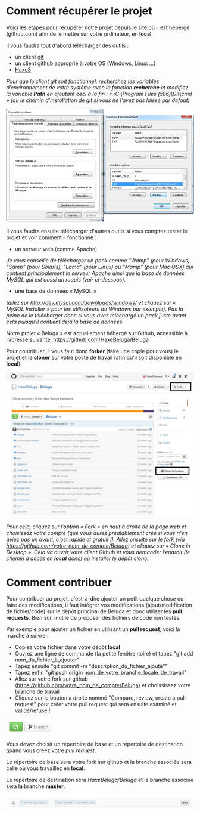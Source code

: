 Comment récupérer le projet
========================

Voici les étapes pour récupérer notre projet depuis le site où il est hébergé (github.com) afin de le mettre sur votre ordinateur, en **local**.

Il vous faudra tout d'abord télécharger des outils :

* un client [git](http://git-scm.com/)
* un client [github](https://windows.github.com) approprié à votre OS (Windows, Linux ...)
* [Haxe3](http://haxe.org/download)

*Pour que le client git soit fonctionnel, recherchez les variables d’environnement de votre système avec la fonction **recherche** et modifiez la variable **Path** en ajoutant ceci à la fin :
« ;C:\Program Files (x86)\Git\cmd » (ou le chemin d’installation de git si vous ne l’avez pas laissé par défaut)*

![Environement variables](img/Variables_environnement.jpg)

Il vous faudra ensuite télécharger d'autres outils si vous comptez tester le projet et voir comment il fonctionne :

* un serveur web (comme Apache)

*Je vous conseille de télécharger un pack comme "Wamp" (pour Windows), "Samp" (pour Solaris), "Lama" (pour Linux) ou "Mamp" (pour Mac OSX) qui contient principalement le serveur Apache ainsi que la base de données MySQL qui est aussi un requis (voir ci-dessous).*

* une base de données « MySQL »

*(allez sur http://dev.mysql.com/downloads/windows/ et cliquez sur « MySQL Installer » pour les utilisateurs de Windows par exemple).
Pas la peine de le télécharger donc si vous avez téléchargé un pack juste avant cela puisqu'il contient déjà la base de données.*

Notre projet « Beluga » est actuellement hébergé sur Github, accessible à l’adresse suivante: https://github.com/HaxeBeluga/Beluga

Pour contribuer, il vous faut donc **forker** (faire une copie pour vous) le projet et le **cloner** sur votre poste de travail (afin qu'il soit disponible en **local**):

![Buttons](img/Github.jpg)

*Pour cela, cliquez sur l’option « Fork » en haut à droite de la page web et choisissez votre compte (que vous aurez préalablement créé si vous n'en aviez pas un avant, c'est rapide et gratuit !).
Allez ensuite sur le fork (via https://github.com/votre_nom_de_compte/Beluga) et cliquez sur « Clone in Desktop ». Cela va ouvrir votre client Github et vous demander l’endroit (le chemin d'accès en **local** donc) où installer le dépôt cloné.*

Comment contribuer
=================


Pour contribuer au projet, c'est-à-dire ajouter un petit quelque chose ou faire des modifications, il faut intégrer vos modifications (ajout/modification de fichier/code) sur le dépôt principal de Beluga et donc utiliser les **pull requests**.
Bien sûr, inutile de proposer des fichiers de code non testés.

Par exemple pour ajouter un fichier en utilisant un **pull request**, voici la marche à suivre :
* Copiez votre fichier dans votre dépôt **local**
* Ouvrez une ligne de commande (la petite fenêtre noire) et tapez "git add nom_du_fichier_à_ajouter"
* Tapez ensuite "git commit -m "description_du_fichier_ajouté""
* Tapez enfin "git push origin nom_de_votre_branche_locale_de_travail"
* Allez sur votre fork sur github (https://github.com/votre_nom_de_compte/Beluga) et choississez votre branche de travail
* Cliquez sur le bouton à droite nommé "Compare, review, create a pull request" pour créer votre pull request qui sera ensuite examiné et validé/refusé !

![Button to create a PR](img/PR.jpg)

Vous devez choisir un répertoire de base et un répertoire de destination quand vous créez votre *pull request*.

Le répertoire de base sera votre fork sur github et la branche associée sera celle où vous travaillez en **local**.

Le répertoire de destination sera *HaxeBeluga/Beluga* et la branche associée sera la branche **master**.

![Repository](img/Fork_PR.jpg)